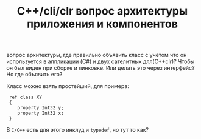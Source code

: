 ﻿---
title: "C++/cli/clr вопрос архитектуры приложения и компонентов"
se.owner.user_id: 298154
se.owner.display_name: "NewView"
se.owner.link: "https://ru.stackoverflow.com/users/298154/newview"
se.link: "https://ru.stackoverflow.com/questions/947437/c-cli-clr-%d0%b2%d0%be%d0%bf%d1%80%d0%be%d1%81-%d0%b0%d1%80%d1%85%d0%b8%d1%82%d0%b5%d0%ba%d1%82%d1%83%d1%80%d1%8b-%d0%bf%d1%80%d0%b8%d0%bb%d0%be%d0%b6%d0%b5%d0%bd%d0%b8%d1%8f-%d0%b8-%d0%ba%d0%be%d0%bc%d0%bf%d0%be%d0%bd%d0%b5%d0%bd%d1%82%d0%be%d0%b2"
se.question_id: 947437
se.post_type: question
se.score: 2
---
<p>вопрос архитектуры, где правильно объявить класс с учётом что он используется в аппликации (C#) и двух сателитных длл(C++clr)? Чтобы он был виден при сборке и линковке. Или делать это через интерфейс? Но где объявить его?</p>

<p>Класс можно взять простейший, для примера:</p>

<pre><code> ref class XY
 {
    property Int32 y;
    property Int32 x;
 }
</code></pre>

<p>В <code>C/C++</code> есть для этого инклуд и <code>typedef</code>, но тут то как?</p>
